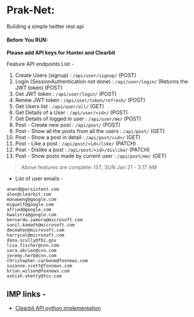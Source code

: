 # Prak-Net:

Building a simple twitter rest api

#### Before You RUN:
**Please add API keys for Hunter and Clearbit**



Feature API endpoints List -
1. Create Users (signup)                        : `/api/user/signup/` (POST)
1. Login (SessionAuthentication not done)       : `/api/user/login/` (Returns the JWT token) (POST)
1. Get JWT token                                : `/api/user/login/` (POST)
1. Renew JWT token                              : `/api/user/token/refresh/` (POST)
1. Get Users list                               : `/api/user/all/` (GET)
1. Get Details of a User                        : `/api/user/<id>/` (POST)
1. Get Details of logged in user                : `/api/user/me/` (POST)
1. Post - Create new post                       : `/api/post/` (POST)
1. Post - Show all the posts from all the users : `/api/post/` (GET)
1. Post - Show a post in detail                 : `/api/post/<id>/` (GET)
1. Post - Like a post                           : `/api/post/<id>/like/` (PATCH)
1. Post - Dislike a post                        : `/api/post/<id>/dislike/` (PATCH)
1. Post - Show posts made by current user       : `/api/post/me/` (GET)

> Above features are complete: IST, SUN Jan 21 - 3:17 AM

* List of user emails -
```text
anand@persistent.com
alex@clearbit.com
monaweng@google.com
miguelf@google.com
afried@google.com
kwalstra@google.com
bernardo.zamora@microsoft.com
sunil.kamath@microsoft.com
dmcmahon@microsoft.com
harrycal@microsoft.com
dana.scully@fbi.gov
lisa.fischer@cnn.com
sara.obrien@cnn.com
jeremy.herb@cnn.com
christopher.carbone@foxnews.com
suzanne.scott@foxnews.com
brian.wilson@foxnews.com
ashish.shetty@tcs.com
```


## IMP links -
* [Clearbit API python implementation](https://github.com/clearbit/clearbit-python)